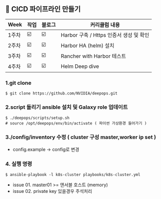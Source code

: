##  🍎 CICD 파이프라인 만들기

| Week | 작업 |블로그|커리큘럼 내용 |
| ------ | -- | -- |----------- |
| 1주차 | ☑️ | ☑️ | Harbor 구축 / Https 인증서 생성 및 확인  |
| 2주차 | ☑️ | ☑️ | Harbor HA (helm) 설치 |
| 3주차 | ☑️ | ☑️ | Rancher with Harbor 테스트|
| 4주차 | ☑️ | ☑️ | Helm Deep dive |



### 1.git clone
```
$ git clone https://github.com/NVIDIA/deepops.git
```
### 2.script 돌리기 ansible 설치 및 Galaxy role 업데이트
```
$ ./deepops/scripts/setup.sh
# source /opt/deepops/env/bin/activate ( 파이썬 가상환경 들어가기 )
```

### 3./config/inventory 수정 ( cluster 구성 master,worker ip set )
- config.example -> config로 변경


### 4. 실행 명령
```
$ ansible-playbook -l k8s-cluster playbooks/k8s-cluster.yml
```
- issue 01. master01 >= 앤서블 호스트 (memory)
- issue 02. private key 있을경우 주석처리
